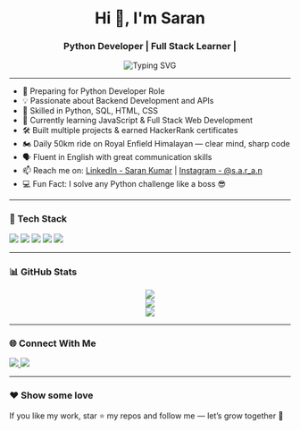 <h1 align="center">Hi 👋, I'm Saran</h1>
<h3 align="center">Python Developer | Full Stack Learner | </h3>

<p align="center">
  <img src="https://readme-typing-svg.herokuapp.com?font=Fira+Code&size=20&duration=3000&pause=1000&center=true&vCenter=true&width=435&lines=Python+Expert+%7C+SQL+Certified;HTML+%26+CSS+Completed;JavaScript+Django+In+Progress;Building+Full+Stack+Skills;Royal+Enfield+Himalayan+Rider+%F0%9F%8F%8D%EF%B8%8F;Dreaming+Big+Coding+Hard" alt="Typing SVG" />
</p>

---

- 🔭 Preparing for Python Developer Role  
- 💡 Passionate about Backend Development and APIs  
- 🧠 Skilled in Python, SQL, HTML, CSS  
- 🌱 Currently learning JavaScript & Full Stack Web Development  
- 🛠️ Built multiple projects & earned HackerRank certificates  
- 🏍️ Daily 50km ride on Royal Enfield Himalayan — clear mind, sharp code  
- 🗣️ Fluent in English with great communication skills  
- 📫 Reach me on: [LinkedIn - Saran Kumar]() | [Instagram - @s.a.r_a.n](#)  
- 💻 Fun Fact: I solve any Python challenge like a boss 😎

---

### 🧰 Tech Stack

<p align="left">
  <img src="https://img.shields.io/badge/Python-3776AB?style=for-the-badge&logo=python&logoColor=white"/>
  <img src="https://img.shields.io/badge/SQL-4479A1?style=for-the-badge&logo=mysql&logoColor=white"/>
  <img src="https://img.shields.io/badge/HTML-E34F26?style=for-the-badge&logo=html5&logoColor=white"/>
  <img src="https://img.shields.io/badge/CSS-1572B6?style=for-the-badge&logo=css3&logoColor=white"/>
  <img src="https://img.shields.io/badge/JavaScript-InProgress-yellow?style=for-the-badge&logo=javascript&logoColor=black"/>
</p>

---

### 📊 GitHub Stats

<p align="center">
  <img src="https://github-readme-stats.vercel.app/api?username=Saran84790&show_icons=true&theme=radical" />
  <br>
  <img src="https://github-readme-streak-stats.herokuapp.com/?user=Saran84790&theme=radical" />
  <br>
  <img src="https://github-readme-stats.vercel.app/api/top-langs/?username=Saran84790&layout=compact&theme=radical" />
</p>

---

### 🌐 Connect With Me

<p align="left">
  <a href="https://instagram.com/s.a.r_a.n" target="_blank">
    <img src="https://img.shields.io/badge/-Instagram-E4405F?style=for-the-badge&logo=instagram&logoColor=white" />
  </a>
  <a href="https://www.linkedin.com/in/saran-kumar-34246a288?utm_source=share&utm_campaign=share_via&utm_content=profile&utm_medium=android_app" target="_blank">
    <img src="https://img.shields.io/badge/-LinkedIn-0077B5?style=for-the-badge&logo=linkedin&logoColor=white" />
  </a>
</p>

---

### ❤️ Show some love

If you like my work, star ⭐ my repos and follow me — let’s grow together 🚀

